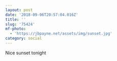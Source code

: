 ```yaml
---
layout: post
date: '2018-09-06T20:57:04.016Z'
title: ''
slug: '75424'
mf-photo:
  - 'https://jbpayne.net/assets/img/sunset.jpg'
category: social
---
```

Nice sunset tonight
